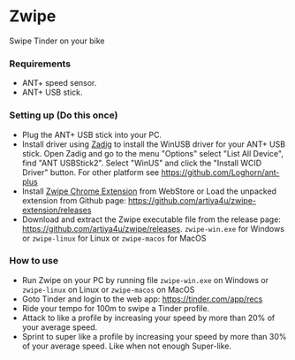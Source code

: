 # Zwipe

Swipe Tinder on your bike

### Requirements

- ANT+ speed sensor.
- ANT+ USB stick.

### Setting up (Do this once)

- Plug the ANT+ USB stick into your PC.
- Install driver using [Zadig](https://zadig.akeo.ie/) to install the WinUSB driver for your ANT+ USB stick. Open Zadig
  and go to the menu "Options" select "List All Device", find "ANT USBStick2". Select "WinUS" and click the "Install
  WCID Driver" button. For other platform see https://github.com/Loghorn/ant-plus
- Install [Zwipe Chrome Extension](https://chrome.google.com/webstore/detail/nphhcljmpaobjgckapclhbcddchcfjph) from
  WebStore or Load the unpacked extension from Github page: https://github.com/artiya4u/zwipe-extension/releases
- Download and extract the Zwipe executable file from the release page: https://github.com/artiya4u/zwipe/releases.
  `zwipe-win.exe` for Windows or `zwipe-linux` for Linux or  `zwipe-macos` for MacOS

### How to use

- Run Zwipe on your PC by running file `zwipe-win.exe` on Windows or `zwipe-linux` on Linux or  `zwipe-macos` on MacOS
- Goto Tinder and login to the web app: https://tinder.com/app/recs
- Ride your tempo for 100m to swipe a Tinder profile.
- Attack to like a profile by increasing your speed by more than 20% of your average speed.
- Sprint to super like a profile by increasing your speed by more than 30% of your average speed. Like when not enough
  Super-like.
